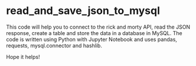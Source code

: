 # read_and_save_json_to_mysql
 This code will help you to connect to the rick and morty API, read the JSON response, create a table and store the data in a database in MySQL.
 The code is written using Python with Jupyter Notebook and uses pandas, requests, mysql.connector and hashlib.

 Hope it helps!

